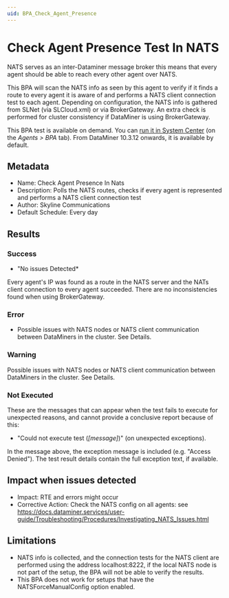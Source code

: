 ```yaml
---
uid: BPA_Check_Agent_Presence
---
```


# Check Agent Presence Test In NATS

NATS serves as an inter-Dataminer message broker this means that every agent should be able to reach every other agent over NATS.

This BPA will scan the NATS info as seen by this agent to verify if it finds a route to every agent it is aware of and performs a NATS client connection test to each agent.
Depending on configuration, the NATS info is gathered from SLNet (via SLCloud.xml) or via BrokerGateway.
An extra check is performed for cluster consistency if DataMiner is using BrokerGateway.

This BPA test is available on demand. You can [run it in System Center](xref:Running_BPA_tests) (on the *Agents > BPA* tab). From DataMiner 10.3.12 onwards, it is available by default.

## Metadata

* Name: Check Agent Presence In Nats
* Description: Polls the NATS routes, checks if every agent is represented and performs a NATS client connection test
* Author: Skyline Communications
* Default Schedule: Every day

## Results

### Success

* "No issues Detected*

Every agent's IP was found as a route in the NATS server and the NATs client connection to every agent succeeded. There are no inconsistencies found when using BrokerGateway.

### Error

* Possible issues with NATS nodes or NATS client communication between DataMiners in the cluster. See Details.


### Warning

Possible issues with NATS nodes or NATS client communication between DataMiners in the cluster. See Details.

### Not Executed

These are the messages that can appear when the test fails to execute for unexpected reasons, and cannot provide a conclusive report because of this:

* "Could not execute test (*[message]*)" (on unexpected exceptions). 

In the message above, the exception message is included (e.g. "Access Denied"). The test result details contain the full exception text, if available.

## Impact when issues detected

* Impact: RTE and errors might occur
* Corrective Action: Check the NATS config on all agents: see https://docs.dataminer.services/user-guide/Troubleshooting/Procedures/Investigating_NATS_Issues.html

## Limitations

* NATS info is collected, and the connection tests for the NATS client are performed using the address localhost:8222, if the local NATS node is not part of the setup, the BPA will not be able to verify the results.
* This BPA does not work for setups that have the NATSForceManualConfig option enabled.
